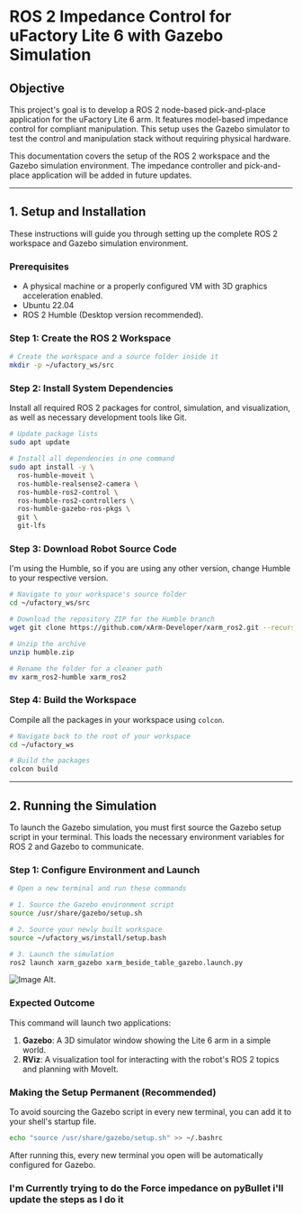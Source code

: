 
# ROS 2 Impedance Control for uFactory Lite 6 with Gazebo Simulation

## Objective

This project's goal is to develop a ROS 2 node-based pick-and-place application for the uFactory Lite 6 arm. It features model-based impedance control for compliant manipulation. This setup uses the Gazebo simulator to test the control and manipulation stack without requiring physical hardware.

This documentation covers the setup of the ROS 2 workspace and the Gazebo simulation environment. The impedance controller and pick-and-place application will be added in future updates.

-----

## 1\. Setup and Installation

These instructions will guide you through setting up the complete ROS 2 workspace and Gazebo simulation environment.

### Prerequisites

  * A physical machine or a properly configured VM with 3D graphics acceleration enabled.
  * Ubuntu 22.04
  * ROS 2 Humble (Desktop version recommended).

### Step 1: Create the ROS 2 Workspace

```bash
# Create the workspace and a source folder inside it
mkdir -p ~/ufactory_ws/src
```

### Step 2: Install System Dependencies

Install all required ROS 2 packages for control, simulation, and visualization, as well as necessary development tools like Git.

```bash
# Update package lists
sudo apt update

# Install all dependencies in one command
sudo apt install -y \
  ros-humble-moveit \
  ros-humble-realsense2-camera \
  ros-humble-ros2-control \
  ros-humble-ros2-controllers \
  ros-humble-gazebo-ros-pkgs \
  git \
  git-lfs
```

### Step 3: Download Robot Source Code

I'm using the Humble, so if you are using any other version, change Humble to your respective version.

```bash
# Navigate to your workspace's source folder
cd ~/ufactory_ws/src

# Download the repository ZIP for the Humble branch
wget git clone https://github.com/xArm-Developer/xarm_ros2.git --recursive -b humble.zip

# Unzip the archive
unzip humble.zip

# Rename the folder for a cleaner path
mv xarm_ros2-humble xarm_ros2
```

### Step 4: Build the Workspace

Compile all the packages in your workspace using `colcon`.

```bash
# Navigate back to the root of your workspace
cd ~/ufactory_ws

# Build the packages
colcon build
```

-----

## 2\. Running the Simulation

To launch the Gazebo simulation, you must first source the Gazebo setup script in your terminal. This loads the necessary environment variables for ROS 2 and Gazebo to communicate.

### Step 1: Configure Environment and Launch

```bash
# Open a new terminal and run these commands

# 1. Source the Gazebo environment script
source /usr/share/gazebo/setup.sh

# 2. Source your newly built workspace
source ~/ufactory_ws/install/setup.bash

# 3. Launch the simulation
ros2 launch xarm_gazebo xarm_beside_table_gazebo.launch.py
```

![Image Alt]([image_url](https://github.com/sriram2125/Impedance-Control-of-uFactory-Lite-6-Arm/blob/ede20e5dc8360c9dab5a4859f4e6c0609342ff7f/CleanShot%202025-10-17%20at%2022.21.55%402x.png)).

### Expected Outcome

This command will launch two applications:

1.  **Gazebo**: A 3D simulator window showing the Lite 6 arm in a simple world.
2.  **RViz**: A visualization tool for interacting with the robot's ROS 2 topics and planning with MoveIt.

### Making the Setup Permanent (Recommended)

To avoid sourcing the Gazebo script in every new terminal, you can add it to your shell's startup file.

```bash
echo "source /usr/share/gazebo/setup.sh" >> ~/.bashrc
```

After running this, every new terminal you open will be automatically configured for Gazebo.


### I'm Currently trying to do the Force impedance on pyBullet i'll update the steps as I do it 




